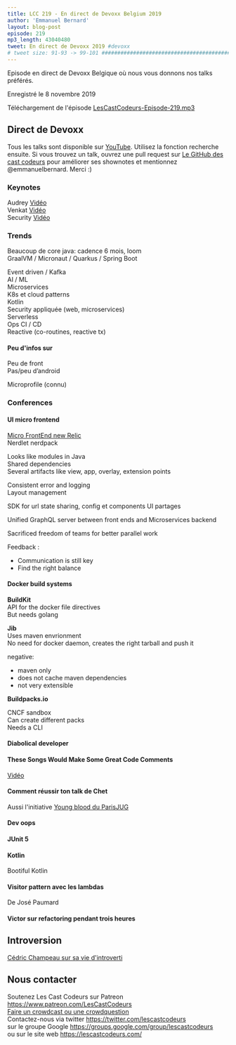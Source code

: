 ```yaml
---
title: LCC 219 - En direct de Devoxx Belgium 2019
author: 'Emmanuel Bernard'
layout: blog-post
episode: 219
mp3_length: 43040480
tweet: En direct de Devoxx 2019 #devoxx
# tweet size: 91-93 -> 99-101 #######################################################################
---
```

Episode en direct de Devoxx Belgique où nous vous donnons nos talks préférés.

Enregistré le 8 novembre 2019

Téléchargement de l'épisode [LesCastCodeurs-Episode-219.mp3](https://traffic.libsyn.com/lescastcodeurs/LesCastCodeurs-Episode-219.mp3)

## Direct de Devoxx

Tous les talks sont disponible sur [YouTube](https://www.youtube.com/channel/UCCBVCTuk6uJrN3iFV_3vurg/featured).
Utilisez la fonction recherche ensuite.
Si vous trouvez un talk, ouvrez une pull request sur [Le GitHub des cast codeurs](https://github.com/lescastcodeurs/lescastcodeurs.com) pour améliorer ses shownotes et mentionnez @emmanuelbernard. Merci :)

### Keynotes

Audrey [Vidéo](https://www.youtube.com/watch?v=DSzDFZ0Ue1w)  
Venkat [Vidéo](https://www.youtube.com/watch?v=QeKheNfO3Yg)  
Security [Vidéo](https://www.youtube.com/watch?v=mDdRGlSW9Ro)  

### Trends

Beaucoup de core java: cadence 6 mois, loom  
GraalVM / Micronaut / Quarkus / Spring Boot  

Event driven / Kafka  
AI / ML  
Microservices  
K8s et cloud patterns  
Kotlin  
Security appliquée (web, microservices)  
Serverless  
Ops CI / CD  
Reactive (co-routines, reactive tx)  

#### Peu d'infos sur

Peu de front  
Pas/peu d’android  

Microprofile (connu)

### Conferences

#### UI micro frontend

[Micro FrontEnd new Relic](https://www.youtube.com/watch?v=9Xo-rGUq-6E)  
Nerdlet nerdpack  

Looks like modules in Java  
Shared dependencies  
Several artifacts like view, app, overlay, extension points  

Consistent error and logging  
Layout management  

SDK for url state sharing, config et components UI partages  

Unified GraphQL server between front ends and Microservices backend  

Sacrificed freedom of teams for better parallel work  

Feedback :  

* Communication is still key  
* Find the right balance  

#### Docker build systems

**BuildKit**  
API for the docker file directives  
But needs golang  

**Jib**  
Uses maven envrionment  
No need for docker daemon, creates the right tarball and push it  

negative:  

* maven only  
* does not cache maven dependencies  
* not very extensible  

**Buildpacks.io**

CNCF sandbox  
Can create different packs   
Needs a CLI  

#### Diabolical developer

#### These Songs Would Make Some Great Code Comments

[Vidéo](https://www.youtube.com/watch?v=Clo60O-EfjE)  

#### Comment réussir ton talk de Chet

Aussi l'initiative [Young blood du ParisJUG](https://www.parisjug.org/xwiki/wiki/oldversion/view/Meeting/YoungBlood)  

#### Dev oops

#### JUnit 5

#### Kotlin

Bootiful Kotlin

#### Visitor pattern avec les lambdas

De José Paumard

#### Victor sur refactoring pendant trois heures

## Introversion

[Cédric Champeau sur sa vie d'introverti](http://melix.github.io/blog/2019/09/introverti-teletravail.html)  

## Nous contacter

Soutenez Les Cast Codeurs sur Patreon <https://www.patreon.com/LesCastCodeurs>  
[Faire un crowdcast ou une crowdquestion](https://lescastcodeurs.com/crowdcasting/)  
Contactez-nous via twitter <https://twitter.com/lescastcodeurs>  
sur le groupe Google <https://groups.google.com/group/lescastcodeurs>  
ou sur le site web <https://lescastcodeurs.com/>


